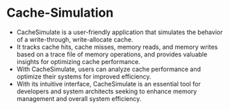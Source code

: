 # Cache-Simulation

* CacheSimulate is a user-friendly application that simulates the behavior of a write-through, write-allocate cache.
* It tracks cache hits, cache misses, memory reads, and memory writes based on a trace file of memory operations, and provides valuable insights for optimizing cache performance.
* With CacheSimulate, users can analyze cache performance and optimize their systems for improved efficiency.
* With its intuitive interface, CacheSimulate is an essential tool for developers and system architects seeking to enhance memory management and overall system efficiency.
